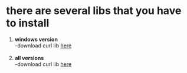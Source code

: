 # there are several libs that you have to install
<ol>
  <li><b>windows version</b><br>
  -download curl lib <a href="https://curl.se/windows/">here</a></li>
    
  <br>
  <li><b>all versions</b><br>
    -download curl lib <a href="https://curl.se/download.html">here</a></li>
</ol>
